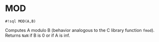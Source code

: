 # MOD


`#!sql MOD(A,B)`

Computes A modulo B (behavior analogous to the C library function `fmod`). Returns `NaN` if B is 0 or if A is inf.

